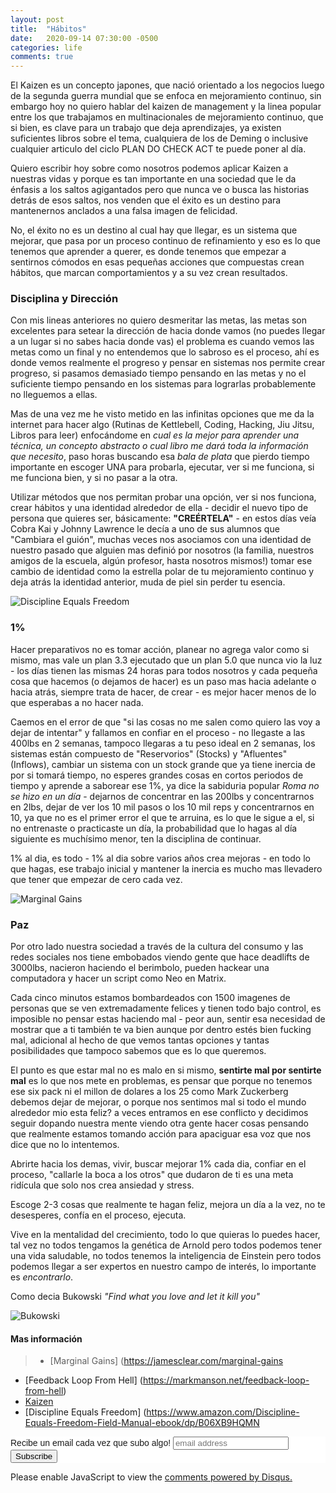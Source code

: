 ```yaml
---
layout: post
title:  "Hábitos"
date:   2020-09-14 07:30:00 -0500
categories: life
comments: true
---
```


El Kaizen es un concepto japones, que nació orientado a los negocios luego de la segunda guerra mundial que se enfoca en mejoramiento continuo, sin embargo hoy no quiero hablar del kaizen de management y la linea popular entre los que trabajamos en multinacionales de mejoramiento continuo, que si bien, es clave para un trabajo que deja aprendizajes, ya existen suficientes libros sobre el tema, cualquiera de los de Deming o inclusive cualquier articulo del ciclo PLAN DO CHECK ACT te puede poner al día.

Quiero escribir hoy sobre como nosotros podemos aplicar Kaizen a nuestras vidas y porque es tan importante en una sociedad que le da énfasis a los saltos agigantados pero que nunca ve o busca las historias detrás de esos saltos, nos venden que el éxito es un destino para mantenernos anclados a una falsa imagen de felicidad.

No, el éxito no es un destino al cual hay que llegar, es un sistema que mejorar, que pasa por un proceso continuo de refinamiento y eso es lo que tenemos que aprender a querer, es donde tenemos que empezar a sentirnos cómodos en esas pequeñas acciones que compuestas crean hábitos, que marcan comportamientos y a su vez crean resultados.

### Disciplina y Dirección ###

Con mis lineas anteriores no quiero desmeritar las metas, las metas son excelentes para setear la dirección de hacia donde vamos (no puedes llegar a un lugar si no sabes hacia donde vas) el problema es cuando vemos las metas como un final y no entendemos que lo sabroso es el proceso, ahí es donde vemos realmente el progreso y pensar en sistemas nos permite crear progreso, si pasamos demasiado tiempo pensando en las metas y no el suficiente tiempo pensando en los sistemas para lograrlas probablemente no lleguemos a ellas.

Mas de una vez me he visto metido en las infinitas opciones que me da la internet para hacer algo (Rutinas de Kettlebell, Coding, Hacking, Jiu Jitsu, Libros para leer) enfocándome en *cual es la mejor para aprender una técnica, un concepto abstracto o cual libro me dará toda la información que necesito*, paso horas buscando esa *bala de plata* que pierdo tiempo importante en escoger UNA para probarla, ejecutar, ver si me funciona, si me funciona bien, y si no pasar a la otra.

Utilizar métodos que nos permitan probar una opción, ver si nos funciona, crear hábitos y una identidad alrededor de ella - decidir el nuevo tipo de persona que quieres ser, básicamente: **"CREÉRTELA"** - en estos días veía Cobra Kai y Johnny Lawrence le decía a uno de sus alumnos que "Cambiara el guión", muchas veces nos asociamos con una identidad de nuestro pasado que alguien mas definió por nosotros (la familia, nuestros amigos de la escuela, algún profesor, hasta nosotros mismos!) tomar ese cambio de identidad como la estrella polar de tu mejoramiento continuo y deja atrás la identidad anterior, muda de piel sin perder tu esencia.

![Discipline Equals Freedom](https://originleadership.com/wp-content/uploads/2018/01/Jocko-Willink-Quotes-Discipline-Equals-Freedom-2.jpg)

### 1% ###

Hacer preparativos no es tomar acción, planear no agrega valor como si mismo, mas vale un plan 3.3 ejecutado que un plan 5.0 que nunca vio la luz - los días tienen las mismas 24 horas para todos nosotros y cada pequeña cosa que hacemos (o dejamos de hacer) es un paso mas hacia adelante o hacia atrás, siempre trata de hacer, de crear - es mejor hacer menos de lo que esperabas a no hacer nada.

Caemos en el error de que "si las cosas no me salen como quiero las voy a dejar de intentar" y fallamos en confiar en el proceso - no llegaste a las 400lbs en 2 semanas, tampoco llegaras a tu peso ideal en 2 semanas, los sistemas están compuesto de "Reservorios" (Stocks) y "Afluentes" (Inflows), cambiar un sistema con un stock grande que ya tiene inercia de por si tomará tiempo, no esperes grandes cosas en cortos periodos de tiempo y aprende a saborear ese 1%, ya dice la sabiduria popular *Roma no se hizo en un día* - dejarnos de concentrar en las 200lbs y concentrarnos en 2lbs, dejar de ver los 10 mil pasos o los 10 mil reps y concentrarnos en 10, ya que no es el primer error el que te arruina, es lo que le sigue a el, si no entrenaste o practicaste un día, la probabilidad que lo hagas al día siguiente es muchísimo menor, ten la disciplina de continuar.

1% al dia, es todo - 1% al dia sobre varios años crea mejoras - en todo lo que hagas, ese trabajo inicial y mantener la inercia es mucho mas llevadero que tener que empezar de cero cada vez.

![Marginal Gains](https://jamesclear.com/wp-content/uploads/2015/08/tiny-gains-graph.jpg)

### Paz ###

Por otro lado nuestra sociedad a través de la cultura del consumo y las redes sociales nos tiene embobados viendo gente que hace deadlifts de 3000lbs, nacieron haciendo el berimbolo,  pueden hackear una computadora y hacer un script como Neo en Matrix.

Cada cinco minutos estamos bombardeados con 1500 imagenes de personas que se ven extremadamente felices y tienen todo bajo control, es imposible no pensar estas haciendo mal - peor aun, sentir esa necesidad de mostrar que a ti también te va bien aunque por dentro estés bien fucking mal, adicional al hecho de que vemos tantas opciones y tantas posibilidades que tampoco sabemos que es lo que queremos.

El punto es que estar mal no es malo en si mismo, **sentirte mal por sentirte mal** es lo que nos mete en problemas, es pensar que porque no tenemos ese six pack ni el millon de dolares a los 25 como Mark Zuckerberg debemos dejar de mejorar, o porque nos sentimos mal si todo el mundo alrededor mio esta feliz? a veces entramos en ese conflicto y decidimos seguir dopando nuestra mente viendo otra gente hacer cosas pensando que realmente estamos tomando acción para apaciguar esa voz que nos dice que no lo intentemos.

Abrirte hacia los demas, vivir, buscar mejorar 1% cada dia, confiar en el proceso, "callarle la boca a los otros" que dudaron de ti es una meta ridícula que solo nos crea ansiedad y stress.

Escoge 2-3 cosas que realmente te hagan feliz, mejora un día a la vez, no te desesperes, confía en el proceso, ejecuta.

Vive en la mentalidad del crecimiento, todo lo que quieras lo puedes hacer, tal vez no todos tengamos la genética de Arnold pero todos podemos tener una vida saludable, no todos tenemos la inteligencia de Einstein pero todos podemos llegar a ser expertos en nuestro campo de interés, lo importante es *encontrarlo*.

Como decia Bukowski *"Find what you love and let it kill you"*

![Bukowski](https://img.etsystatic.com/il/0fb353/713894250/il_570xN.713894250_j5eb.jpg)


#### Mas información ####
> + [Marginal Gains] (https://jamesclear.com/marginal-gains
+ [Feedback Loop From Hell] (https://markmanson.net/feedback-loop-from-hell)
+ [Kaizen](https://en.wikipedia.org/wiki/Kaizen)
+ [Discipline Equals Freedom] (https://www.amazon.com/Discipline-Equals-Freedom-Field-Manual-ebook/dp/B06XB9HQMN

<!-- Begin Mailchimp Signup Form -->
<link href="//cdn-images.mailchimp.com/embedcode/slim-10_7.css" rel="stylesheet" type="text/css">
<style type="text/css">
	#mc_embed_signup{background:#fff; clear:left; font:14px Helvetica,Arial,sans-serif; }
	/* Add your own Mailchimp form style overrides in your site stylesheet or in this style block.
	   We recommend moving this block and the preceding CSS link to the HEAD of your HTML file. */
</style>
<div id="mc_embed_signup">
<form action="https://github.us10.list-manage.com/subscribe/post?u=465a624eb72975d9946936fb4&amp;id=43ee4f7817" method="post" id="mc-embedded-subscribe-form" name="mc-embedded-subscribe-form" class="validate" target="_blank" novalidate>
    <div id="mc_embed_signup_scroll">
	<label for="mce-EMAIL">Recibe un email cada vez que subo algo! </label>
	<input type="email" value="" name="EMAIL" class="email" id="mce-EMAIL" placeholder="email address" required>
    <!-- real people should not fill this in and expect good things - do not remove this or risk form bot signups-->
    <div style="position: absolute; left: -5000px;" aria-hidden="true"><input type="text" name="b_465a624eb72975d9946936fb4_43ee4f7817" tabindex="-1" value=""></div>
    <div class="clear"><input type="submit" value="Subscribe" name="subscribe" id="mc-embedded-subscribe" class="button"></div>
    </div>
</form>
</div>

<!--End mc_embed_signup-->

<div id="disqus_thread"></div>
<script>

/**
*  RECOMMENDED CONFIGURATION VARIABLES: EDIT AND UNCOMMENT THE SECTION BELOW TO INSERT DYNAMIC VALUES FROM YOUR PLATFORM OR CMS.
*  LEARN WHY DEFINING THESE VARIABLES IS IMPORTANT: https://disqus.com/admin/universalcode/#configuration-variables*/
/*
var disqus_config = function () {
this.page.url = PAGE_URL;  // Replace PAGE_URL with your page's canonical URL variable
this.page.identifier = PAGE_IDENTIFIER; // Replace PAGE_IDENTIFIER with your page's unique identifier variable
};
*/
(function() { // DON'T EDIT BELOW THIS LINE
var d = document, s = d.createElement('script');
s.src = 'https://petesect18-github-io-notas.disqus.com/embed.js';
s.setAttribute('data-timestamp', +new Date());
(d.head || d.body).appendChild(s);
})();
</script>
<noscript>Please enable JavaScript to view the <a href="https://disqus.com/?ref_noscript">comments powered by Disqus.</a></noscript>

<script id="dsq-count-scr" src="//petesect18-github-io-notas.disqus.com/count.js" async></script>
